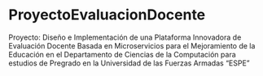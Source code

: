 # ProyectoEvaluacionDocente
Proyecto: Diseño e Implementación de una Plataforma Innovadora de Evaluación Docente Basada en Microservicios para el Mejoramiento de la Educación en el Departamento de Ciencias de la Computación para estudios de Pregrado en la Universidad de las Fuerzas Armadas “ESPE”

